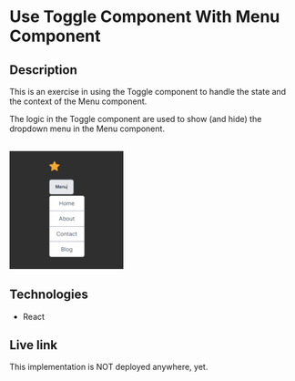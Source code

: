 # Use Toggle Component With Menu Component

## Description
This is an exercise in using the Toggle component to handle the state and the context of the Menu component.

The logic in the Toggle component are used to show (and hide) the dropdown menu in the Menu component.
  
<br/>
<img src="toggle-with-menu.png" alt="Screenshot." width="200px"/>

## Technologies
- React

## Live link
This implementation is NOT deployed anywhere, yet. 

